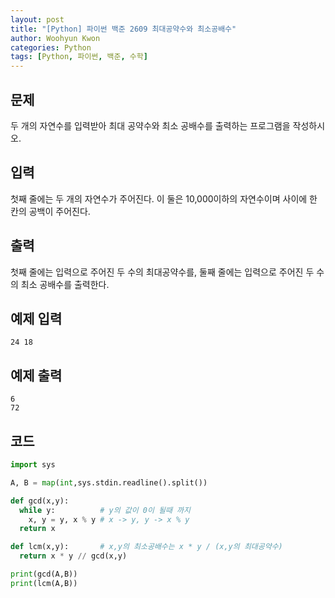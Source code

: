 ```yaml
--- 
layout: post
title: "[Python] 파이썬 백준 2609 최대공약수와 최소공배수"
author: Woohyun Kwon
categories: Python
tags: [Python, 파이썬, 백준, 수학]
---
```


## 문제
두 개의 자연수를 입력받아 최대 공약수와 최소 공배수를 출력하는 프로그램을 작성하시오.

## 입력
첫째 줄에는 두 개의 자연수가 주어진다. 이 둘은 10,000이하의 자연수이며 사이에 한 칸의 공백이 주어진다.

## 출력
첫째 줄에는 입력으로 주어진 두 수의 최대공약수를, 둘째 줄에는 입력으로 주어진 두 수의 최소 공배수를 출력한다.

## 예제 입력
    24 18

## 예제 출력
    6
    72

## 코드

```Python
import sys

A, B = map(int,sys.stdin.readline().split())

def gcd(x,y):
  while y:          # y의 값이 0이 될때 까지 
    x, y = y, x % y # x -> y, y -> x % y
  return x

def lcm(x,y):       # x,y의 최소공배수는 x * y / (x,y의 최대공약수)
  return x * y // gcd(x,y)

print(gcd(A,B))
print(lcm(A,B))
```
